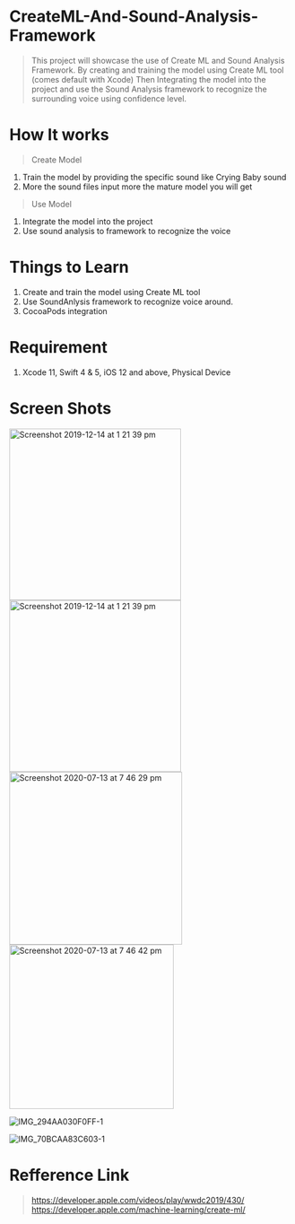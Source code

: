 # CreateML-And-Sound-Analysis-Framework

> This project will showcase the use of Create ML and Sound Analysis Framework.
> By creating and training the model using Create ML tool (comes default with Xcode)
> Then Integrating the model into the project and use the Sound Analysis framework to recognize the surrounding voice using confidence level.


# How It works
> Create Model
1. Train the model by providing the specific sound like Crying Baby sound
2. More the sound files input more the mature model you will get
> Use Model
1. Integrate the model into the project 
2. Use sound analysis to framework to recognize the voice


# Things to Learn
1. Create and train the model using Create ML tool
2. Use SoundAnlysis framework to recognize voice around.
3. CocoaPods integration

# Requirement 
1. Xcode 11, Swift 4 & 5, iOS 12 and above, Physical Device

# Screen Shots

<img width="306" alt="Screenshot 2019-12-14 at 1 21 39 pm" src="https://user-images.githubusercontent.com/59496278/87364443-b517bf80-c541-11ea-8721-896f4448d8eb.png">

<img width="306" alt="Screenshot 2019-12-14 at 1 21 39 pm" src="https://user-images.githubusercontent.com/59496278/87364571-0031d280-c542-11ea-8377-180d928f4e2a.png">

<img width="308" alt="Screenshot 2020-07-13 at 7 46 29 pm" src="https://user-images.githubusercontent.com/59496278/87364574-03c55980-c542-11ea-8169-a3f663073f8c.png">

<img width="293" alt="Screenshot 2020-07-13 at 7 46 42 pm" src="https://user-images.githubusercontent.com/59496278/87364580-0627b380-c542-11ea-9530-349da399e5d2.png">

![IMG_294AA030F0FF-1](https://user-images.githubusercontent.com/59496278/87364589-0a53d100-c542-11ea-96de-c84596dfda24.jpeg)

![IMG_70BCAA83C603-1](https://user-images.githubusercontent.com/59496278/87364596-0de75800-c542-11ea-84ba-4d426055497f.jpeg)


# Refference Link
> https://developer.apple.com/videos/play/wwdc2019/430/
> https://developer.apple.com/machine-learning/create-ml/


